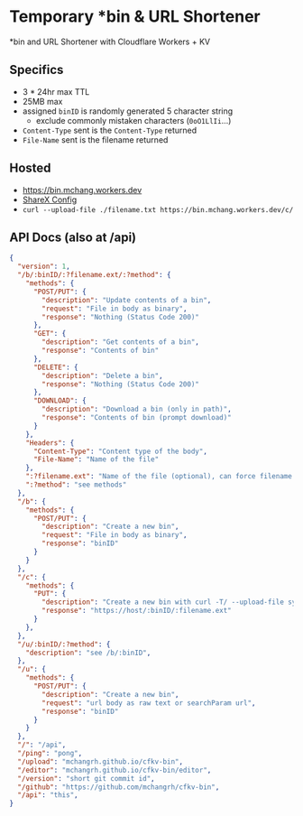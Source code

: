 # Temporary *bin & URL Shortener
*bin and URL Shortener with Cloudflare Workers + KV

## Specifics
- 3 * 24hr max TTL
- 25MB max
- assigned `binID` is randomly generated 5 character string
  - exclude commonly mistaken characters (`0oO1LlIi`...)
- `Content-Type` sent is the `Content-Type` returned
- `File-Name` sent is the filename returned

## Hosted
- https://bin.mchang.workers.dev
- [ShareX Config](docs/cfkv-bin.sxcu)
- `curl --upload-file ./filename.txt https://bin.mchang.workers.dev/c/`

## API Docs (also at /api)
```json
{
  "version": 1,
  "/b/:binID/:?filename.ext/:?method": {
    "methods": {
      "POST/PUT": {
        "description": "Update contents of a bin",
        "request": "File in body as binary",
        "response": "Nothing (Status Code 200)"
      },
      "GET": {
        "description": "Get contents of a bin",
        "response": "Contents of bin"
      },
      "DELETE": {
        "description": "Delete a bin",
        "response": "Nothing (Status Code 200)"
      },
      "DOWNLOAD": {
        "description": "Download a bin (only in path)",
        "response": "Contents of bin (prompt download)"
      }
    },
    "Headers": {
      "Content-Type": "Content type of the body",
      "File-Name": "Name of the file"
    },
    ":?filename.ext": "Name of the file (optional), can force filename in /download",
    ":?method": "see methods"
  },
  "/b": {
    "methods": {
      "POST/PUT": {
        "description": "Create a new bin",
        "request": "File in body as binary",
        "response": "binID"
      }
    }
  },
  "/c": {
    "methods": {
      "PUT": {
        "description": "Create a new bin with curl -T/ --upload-file syntax",
        "response": "https://host/:binID/:filename.ext"
      }
    },
  },
  "/u/:binID/:?method": {
    "description": "see /b/:binID",
  },
  "/u": {
    "methods": {
      "POST/PUT": {
        "description": "Create a new bin",
        "request": "url body as raw text or searchParam url",
        "response": "binID"
      }
    }
  },
  "/": "/api",
  "/ping": "pong",
  "/upload": "mchangrh.github.io/cfkv-bin",
  "/editor": "mchangrh.github.io/cfkv-bin/editor",
  "/version": "short git commit id",
  "/github": "https://github.com/mchangrh/cfkv-bin",
  "/api": "this",
}
```